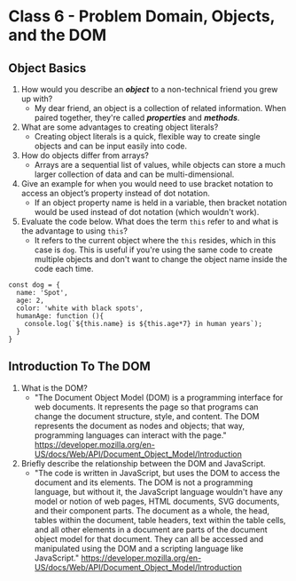# Class 6 - Problem Domain, Objects, and the DOM

## Object Basics

1. How would you describe an ***object*** to a non-technical friend you grew up with?
   * My dear friend, an object is a collection of related information. When paired together, they're called ***properties*** and ***methods***.
2. What are some advantages to creating object literals?
   * Creating object literals is a quick, flexible way to create single objects and can be input easily into code.
3. How do objects differ from arrays?
   * Arrays are a sequential list of values, while objects can store a much larger collection of data and can be multi-dimensional.
4. Give an example for when you would need to use bracket notation to access an object’s property instead of dot notation.
   * If an object property name is held in a variable, then bracket notation would be used instead of dot notation (which wouldn't work).
5. Evaluate the code below. What does the term `this` refer to and what is the advantage to using `this`?
   * It refers to the current object where the `this` resides, which in this case is `dog`. This is useful if you're using the same code to create multiple objects and don't want to change the object name inside the code each time.

```
const dog = {
  name: 'Spot',
  age: 2,
  color: 'white with black spots',
  humanAge: function (){
    console.log(`${this.name} is ${this.age*7} in human years`);
  }
}
```

## Introduction To The DOM

1. What is the DOM?
   * "The Document Object Model (DOM) is a programming interface for web documents. It represents the page so that programs can change the document structure, style, and content. The DOM represents the document as nodes and objects; that way, programming languages can interact with the page." <https://developer.mozilla.org/en-US/docs/Web/API/Document_Object_Model/Introduction>
2. Briefly describe the relationship between the DOM and JavaScript.
   * "The code is written in JavaScript, but uses the DOM to access the document and its elements. The DOM is not a programming language, but without it, the JavaScript language wouldn't have any model or notion of web pages, HTML documents, SVG documents, and their component parts. The document as a whole, the head, tables within the document, table headers, text within the table cells, and all other elements in a document are parts of the document object model for that document. They can all be accessed and manipulated using the DOM and a scripting language like JavaScript." <https://developer.mozilla.org/en-US/docs/Web/API/Document_Object_Model/Introduction>

